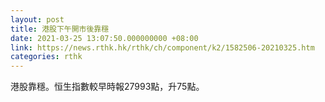 ```yaml
---
layout: post
title: 港股下午開市後靠穩
date: 2021-03-25 13:07:50.000000000 +08:00
link: https://news.rthk.hk/rthk/ch/component/k2/1582506-20210325.htm
categories: rthk
---
```


港股靠穩。恒生指數較早時報27993點，升75點。
